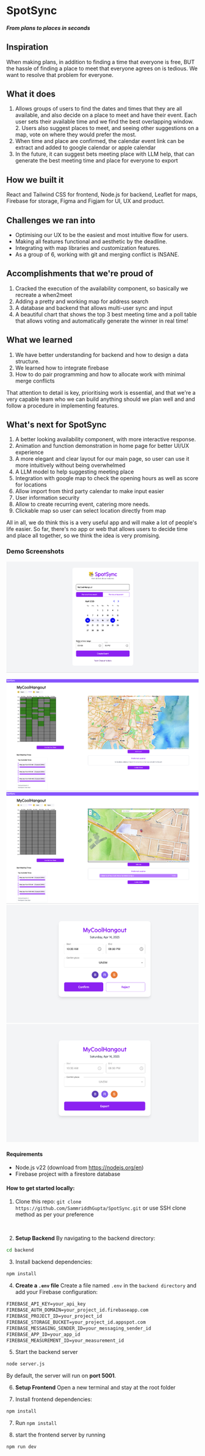 # SpotSync
##### From plans to places in seconds 

## Inspiration
When making plans, in addition to finding a time that everyone is free, BUT the hassle of finding a place to meet that everyone agrees on is tedious. We want to resolve that problem for everyone.

## What it does
1. Allows groups of users to find the dates and times that they are all available, and also decide on a place to meet and have their event. Each user sets their available time and we find the best overlapping window. 2. Users also suggest places to meet, and seeing other suggestions on a map, vote on where they would prefer the most.
3. When time and place are confirmed, the calendar event link can be extract and added to google calendar or apple calendar
3. In the future, it can suggest bets meeting place with LLM help, that can generate the best meeting time and place for everyone to export

## How we built it
React and Tailwind CSS for frontend, Node.js for backend, Leaflet for maps, Firebase for storage, Figma and Figjam for UI, UX and product.

## Challenges we ran into
- Optimising our UX to be the easiest and most intuitive flow for users. 
- Making all features functional and aesthetic by the deadline.
- Integrating with map libraries and customization features.
- As a group of 6, working with git and merging conflict is INSANE.

## Accomplishments that we're proud of
1. Cracked the execution of the  availability component, so basically we recreate a when2meet
2. Adding a pretty and working map for address search
3. A database and backend that allows multi-user sync and input
4. A beautiful chart that shows the top 3 best meeting time and a poll table that allows voting and automatically generate the winner in real time!


## What we learned
1. We have better understanding for backend and how to design a data structure.
2. We learned how to integrate firebase
3. How to do pair programming and how to allocate work with minimal merge conflicts

That attention to detail is key, prioritising work is essential, and that we're a very capable team who we can build anything should we plan well and and follow a procedure in implementing features.

## What's next for SpotSync
1. A better looking availability component, with more interactive response.
2. Animation and function demonstration in home page for better UI/UX experience
3. A more elegant and clear layout for our main page, so user can use it more intuitively without being overwhelmed
4. A LLM model to help suggesting meeting place
5. Integration with google map to check the opening hours as well as score for locations
6. Allow import from third party calendar to make input easier
7. User information security
8. Allow to create recurring event, catering more needs.
9. Clickable map so user can select location directly from map

All in all, we do think this is a very useful app and will make a lot of people's life easier. So far, there's no app or web that allows users to decide time and place all together, so we think the idea is very promising.

### Demo Screenshots

![Home](./frontend/src/assets/Home.png)

![Event Page](./frontend/src/assets/Event-With-Times.png)
![Poll](./frontend/src/assets/Poll.png)
![Check](./frontend/src/assets/Check.png)
![Confirm](./frontend/src/assets/Confirm.png)


#### Requirements
- Node.js v22 (download from https://nodejs.org/en)
- Firebase project with a firestore database


#### How to get started locally: 

1. Clone this repo: `git clone https://github.com/SammriddhGupta/SpotSync.git` or use SSH clone method as per your preference

<br>

2. **Setup Backend** 
By navigating to the backend directory:
```bash
cd backend
```
3. Install backend dependencies:
```bash
npm install
```

4. **Create a `.env` file**
Create a file named `.env` in the `backend directory` and add your Firebase configuration:
```env
FIREBASE_API_KEY=your_api_key
FIREBASE_AUTH_DOMAIN=your_project_id.firebaseapp.com
FIREBASE_PROJECT_ID=your_project_id
FIREBASE_STORAGE_BUCKET=your_project_id.appspot.com
FIREBASE_MESSAGING_SENDER_ID=your_messaging_sender_id
FIREBASE_APP_ID=your_app_id
FIREBASE_MEASUREMENT_ID=your_measurement_id

```

5. Start the backend server
```bash
node server.js
```
By default, the server will run on **port 5001**.


6. **Setup Frontend**
Open a new terminal and stay at the root folder

7. Install frontend dependencies:
```bash
npm install
```

7. Run `npm install` 

8.  start the frontend server by running
```bash
npm run dev
```